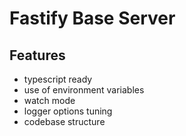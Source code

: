 # Fastify Base Server

## Features

- typescript ready
- use of environment variables
- watch mode
- logger options tuning
- codebase structure
